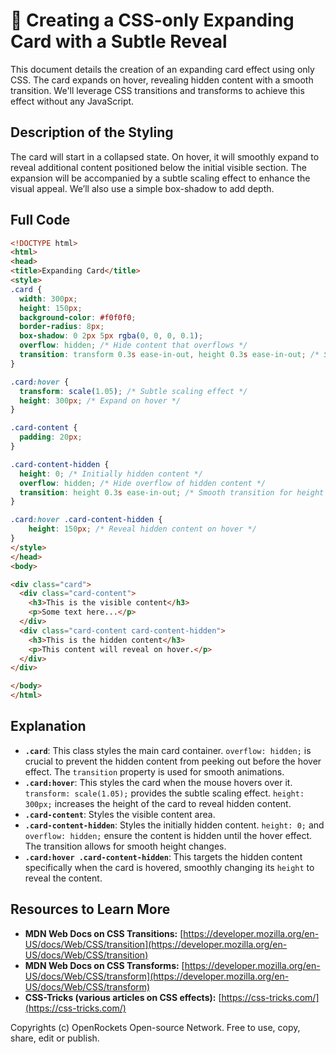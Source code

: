 # 🐞 Creating a CSS-only Expanding Card with a Subtle Reveal


This document details the creation of an expanding card effect using only CSS.  The card expands on hover, revealing hidden content with a smooth transition.  We'll leverage CSS transitions and transforms to achieve this effect without any JavaScript.

## Description of the Styling

The card will start in a collapsed state.  On hover, it will smoothly expand to reveal additional content positioned below the initial visible section. The expansion will be accompanied by a subtle scaling effect to enhance the visual appeal. We’ll also use a simple box-shadow to add depth.

## Full Code

```html
<!DOCTYPE html>
<html>
<head>
<title>Expanding Card</title>
<style>
.card {
  width: 300px;
  height: 150px;
  background-color: #f0f0f0;
  border-radius: 8px;
  box-shadow: 0 2px 5px rgba(0, 0, 0, 0.1);
  overflow: hidden; /* Hide content that overflows */
  transition: transform 0.3s ease-in-out, height 0.3s ease-in-out; /* Smooth transition */
}

.card:hover {
  transform: scale(1.05); /* Subtle scaling effect */
  height: 300px; /* Expand on hover */
}

.card-content {
  padding: 20px;
}

.card-content-hidden {
  height: 0; /* Initially hidden content */
  overflow: hidden; /* Hide overflow of hidden content */
  transition: height 0.3s ease-in-out; /* Smooth transition for height */
}

.card:hover .card-content-hidden {
    height: 150px; /* Reveal hidden content on hover */
}
</style>
</head>
<body>

<div class="card">
  <div class="card-content">
    <h3>This is the visible content</h3>
    <p>Some text here...</p>
  </div>
  <div class="card-content card-content-hidden">
    <h3>This is the hidden content</h3>
    <p>This content will reveal on hover.</p>
  </div>
</div>

</body>
</html>
```

## Explanation

* **`.card`**: This class styles the main card container. `overflow: hidden;` is crucial to prevent the hidden content from peeking out before the hover effect.  The `transition` property is used for smooth animations.
* **`.card:hover`**: This styles the card when the mouse hovers over it.  `transform: scale(1.05);` provides the subtle scaling effect.  `height: 300px;` increases the height of the card to reveal hidden content.
* **`.card-content`**:  Styles the visible content area.
* **`.card-content-hidden`**:  Styles the initially hidden content. `height: 0;` and `overflow: hidden;` ensure the content is hidden until the hover effect. The transition allows for smooth height changes.
* **`.card:hover .card-content-hidden`**: This targets the hidden content specifically when the card is hovered, smoothly changing its `height` to reveal the content.


## Resources to Learn More

* **MDN Web Docs on CSS Transitions:** [https://developer.mozilla.org/en-US/docs/Web/CSS/transition](https://developer.mozilla.org/en-US/docs/Web/CSS/transition)
* **MDN Web Docs on CSS Transforms:** [https://developer.mozilla.org/en-US/docs/Web/CSS/transform](https://developer.mozilla.org/en-US/docs/Web/CSS/transform)
* **CSS-Tricks (various articles on CSS effects):** [https://css-tricks.com/](https://css-tricks.com/)


Copyrights (c) OpenRockets Open-source Network. Free to use, copy, share, edit or publish.

